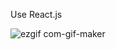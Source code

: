 Use React.js


![ezgif com-gif-maker](https://github.com/WK-ton/Covid/assets/129503107/10ec3ea4-8399-4193-9c87-23c250d52371)

